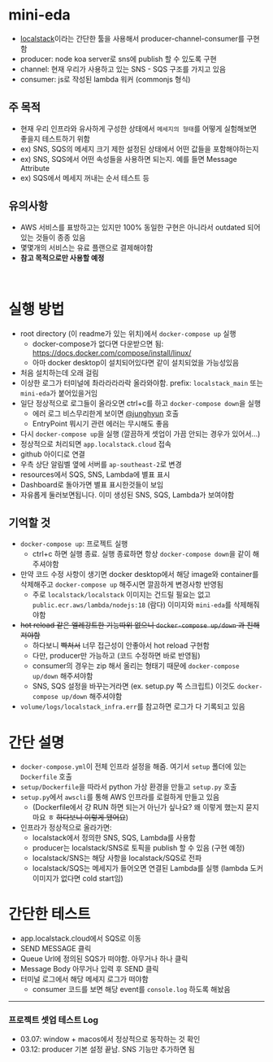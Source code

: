 # mini-eda

- [localstack](https://localstack.cloud/)이라는 간단한 툴을 사용해서 producer-channel-consumer를 구현함
- producer: node koa server로 sns에 publish 할 수 있도록 구현
- channel: 현재 우리가 사용하고 있는 SNS - SQS 구조를 가지고 있음
- consumer: js로 작성된 lambda 워커 (commonjs 형식)

## 주 목적

- 현재 우리 인프라와 유사하게 구성한 상태에서 `메세지의 형태`를 어떻게 실험해보면 좋을지 테스트하기 위함
- ex) SNS, SQS의 메세지 크기 제한 설정된 상태에서 어떤 값들을 포함해야하는지
- ex) SNS, SQS에서 어떤 속성들을 사용하면 되는지. 예를 들면 Message Attribute
- ex) SQS에서 메세지 꺼내는 순서 테스트 등

## 유의사항

- AWS 서비스를 표방하고는 있지만 100% 동일한 구현은 아니라서 outdated 되어있는 것들이 종종 있음
- 몇몇개의 서비스는 유료 플랜으로 결제해야함
- **참고 목적으로만 사용할 예정**

<br />

# 실행 방법

- root directory (이 readme가 있는 위치)에서 `docker-compose up` 실행
  - docker-compose가 없다면 다운받으면 됨: https://docs.docker.com/compose/install/linux/
  - 아마 docker desktop이 설치되어있다면 같이 설치되었을 가능성있음
- 처음 설치하는데 오래 걸림
- 이상한 로그가 터미널에 촤라라라라락 올라와야함. prefix: `localstack_main` 또는 `mini-eda`가 붙어있을거임
- 일단 정상적으로 로그들이 올라오면 ctrl+c를 하고 `docker-compose down`을 실행
  - 에러 로그 비스무리한게 보이면 [@junghyun](junghyun@publy.co) 호출
  - EntryPoint 뭐시기 관련 에러는 무시해도 좋음
- 다시 `docker-compose up`을 실행 (깔끔하게 셋업이 가끔 안되는 경우가 있어서...)
- 정상적으로 처리되면 `app.localstack.cloud` 접속
- github 아이디로 연결
- 우측 상단 알림벨 옆에 서버를 `ap-southeast-2`로 변경
- resources에서 SQS, SNS, Lambda에 별표 표시
- Dashboard로 돌아가면 별표 표시한것들이 보임
- 자유롭게 둘러보면됩니다. 이미 생성된 SNS, SQS, Lambda가 보여야함

## 기억할 것

- `docker-compose up`: 프로젝트 실행
  - ctrl+c 하면 실행 종료. 실행 종료하면 항상 `docker-compose down`을 같이 해주셔야함
- 만약 코드 수정 사항이 생기면 docker desktop에서 해당 image와 container를 삭제해주고 `docker-compose up` 해주시면 깔끔하게 변경사항 반영됨
  - 주로 `localstack/localstack` 이미지는 건드릴 필요는 없고 `public.ecr.aws/lambda/nodejs:18` (람다) 이미지와 `mini-eda`를 삭제해줘야함
- ~~hot reload 같은 엘레강트한 기능따위 없으니 `docker-compose up/down` 과 친해져야함~~
  - 하다보니 ~~빡쳐서~~ 너무 접근성이 안좋아서 hot reload 구현함
  - 다만, producer만 가능하고 (코드 수정하면 바로 반영됨)
  - consumer의 경우는 zip 해서 올리는 형태기 때문에 `docker-compose up/down` 해주셔야함
  - SNS, SQS 설정을 바꾸는거라면 (ex. setup.py 쪽 스크립트) 이것도 `docker-compose up/down` 해주셔야함
- `volume/logs/localstack_infra.err`를 참고하면 로그가 다 기록되고 있음

# 간단 설명

- `docker-compose.yml`이 전체 인프라 설정을 해줌. 여기서 `setup` 폴더에 있는 `Dockerfile` 호출
- `setup/Dockerfile`을 따라서 python 가상 환경을 만들고 `setup.py` 호출
- `setup.py`에서 `awscli`를 통해 AWS 인프라를 로컬하게 만들고 있음
  - (Dockerfile에서 걍 RUN 하면 되는거 아닌가 싶나요? 왜 이렇게 했는지 묻지마요 ㅎ ~~하다보니 이렇게 됐어요~~)
- 인프라가 정상적으로 올라가면:
  - localstack에서 정의한 SNS, SQS, Lambda를 사용함
  - producer는 localstack/SNS로 토픽을 publish 할 수 있음 (구현 예정)
  - localstack/SNS는 해당 사항을 localstack/SQS로 전파
  - localstack/SQS는 메세지가 들어오면 연결된 Lambda를 실행 (lambda 도커 이미지가 없다면 cold start임)

# 간단한 테스트

- app.localstack.cloud에서 SQS로 이동
- SEND MESSAGE 클릭
- Queue Url에 정의된 SQS가 떠야함. 아무거나 하나 클릭
- Message Body 아무거나 입력 후 SEND 클릭
- 터미널 로그에서 해당 메세지 로그가 떠야함
  - consumer 코드를 보면 해당 event를 `console.log` 하도록 해놨음


---

### 프로젝트 셋업 테스트 Log

- 03.07: window + macos에서 정상적으로 동작하는 것 확인
- 03.12: producer 기본 설정 끝남. SNS 기능만 추가하면 됨
